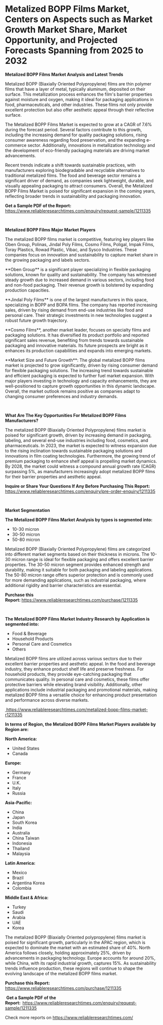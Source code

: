 <p><h1>Metalized BOPP Films Market, Centers on Aspects such as Market Growth Market Share, Market Opportunity, and Projected Forecasts Spanning from 2025 to 2032</h1></p><p><strong>Metalized BOPP Films Market Analysis and Latest Trends</strong></p>
<p><p>Metalized BOPP (Biaxially Oriented Polypropylene) films are thin polymer films that have a layer of metal, typically aluminum, deposited on their surface. This metallization process enhances the film's barrier properties against moisture and oxygen, making it ideal for packaging applications in food, pharmaceuticals, and other industries. These films not only provide excellent protection but also offer aesthetic appeal through their reflective surface.</p><p>The Metalized BOPP Films Market is expected to grow at a CAGR of 7.6% during the forecast period. Several factors contribute to this growth, including the increasing demand for quality packaging solutions, rising consumer awareness regarding food preservation, and the expanding e-commerce sector. Additionally, innovations in metallization technology and the development of eco-friendly packaging materials are driving market advancements. </p><p>Recent trends indicate a shift towards sustainable practices, with manufacturers exploring biodegradable and recyclable alternatives to traditional metalized films. The food and beverage sector remains a significant driver of demand, as companies seek lightweight, durable, and visually appealing packaging to attract consumers. Overall, the Metalized BOPP Films Market is poised for significant expansion in the coming years, reflecting broader trends in sustainability and packaging innovation.</p></p>
<p><strong>Get a Sample PDF of the Report:&nbsp;</strong> <a href="https://www.reliableresearchtimes.com/enquiry/request-sample/1211335?utm_campaign=3193&utm_medium=2&utm_source=Github&utm_content=ia&utm_term=24032025&utm_id=metalized-bopp-films">https://www.reliableresearchtimes.com/enquiry/request-sample/1211335</a></p>
<p>&nbsp;</p>
<p><strong>Metalized BOPP Films Major Market Players</strong></p>
<p><p>The metalized BOPP films market is competitive, featuring key players like Oben Group, Polinas, Jindal Poly Films, Cosmo Films, Poligal, Impak Films, Toray Plastics, Rowad Plastic, Vibac, and Sysco Industries. These companies focus on innovation and sustainability to capture market share in the growing packaging and labels sectors.</p><p>**Oben Group** is a significant player specializing in flexible packaging solutions, known for quality and sustainability. The company has witnessed steady growth due to increased demand in various sectors, including food and non-food packaging. Their revenue growth is bolstered by expanding production capacities.</p><p>**Jindal Poly Films** is one of the largest manufacturers in this space, specializing in BOPP and BOPA films. The company has reported increasing sales, driven by rising demand from end-use industries like food and personal care. Their strategic investments in new technologies suggest a robust future growth trajectory.</p><p>**Cosmo Films**, another market leader, focuses on specialty films and packaging solutions. It has diversified its product portfolio and reported significant sales revenue, benefiting from trends towards sustainable packaging and innovative materials. Its future prospects are bright as it enhances its production capabilities and expands into emerging markets.</p><p>**Market Size and Future Growth**: The global metalized BOPP films market is projected to grow significantly, driven by rising consumer demand for flexible packaging solutions. The increasing trend towards sustainable and efficient packaging is expected to further fuel market expansion. With major players investing in technology and capacity enhancements, they are well-positioned to capture growth opportunities in this dynamic landscape. Overall, the market outlook remains positive as companies adapt to changing consumer preferences and industry demands.</p></p>
<p>&nbsp;</p>
<p><strong>What Are The Key Opportunities For Metalized BOPP Films Manufacturers?</strong></p>
<p><p>The metalized BOPP (Biaxially Oriented Polypropylene) films market is poised for significant growth, driven by increasing demand in packaging, labeling, and several end-use industries including food, cosmetics, and pharmaceuticals. In 2023, the market is expected to witness expansion due to the rising inclination towards sustainable packaging solutions and innovations in film coating technologies. Furthermore, the growing trend of premium packaging to enhance shelf appeal is propelling market dynamics. By 2028, the market could witness a compound annual growth rate (CAGR) surpassing 5%, as manufacturers increasingly adopt metalized BOPP films for their barrier properties and aesthetic appeal.</p></p>
<p><strong>Inquire or Share Your Questions If Any Before Purchasing This Report:</strong> <a href="https://www.reliableresearchtimes.com/enquiry/pre-order-enquiry/1211335?utm_campaign=3193&utm_medium=2&utm_source=Github&utm_content=ia&utm_term=24032025&utm_id=metalized-bopp-films">https://www.reliableresearchtimes.com/enquiry/pre-order-enquiry/1211335</a></p>
<p>&nbsp;</p>
<p><strong>Market Segmentation</strong></p>
<p><strong>The Metalized BOPP Films Market Analysis by types is segmented into:</strong></p>
<p><ul><li>10-30 micron</li><li>30-50 micron</li><li>50-80 micron</li></ul></p>
<p><p>Metalized BOPP (Biaxially Oriented Polypropylene) films are categorized into different market segments based on their thickness in microns. The 10-30 micron range is ideal for flexible packaging and offers excellent barrier properties. The 30-50 micron segment provides enhanced strength and durability, making it suitable for both packaging and labeling applications. The 50-80 micron range offers superior protection and is commonly used for more demanding applications, such as industrial packaging, where additional rigidity and barrier characteristics are essential.</p></p>
<p><strong>Purchase this Report:&nbsp;</strong><a href="https://www.reliableresearchtimes.com/purchase/1211335?utm_campaign=3193&utm_medium=2&utm_source=Github&utm_content=ia&utm_term=24032025&utm_id=metalized-bopp-films">https://www.reliableresearchtimes.com/purchase/1211335</a></p>
<p>&nbsp;</p>
<p><strong>The Metalized BOPP Films Market Industry Research by Application is segmented into:</strong></p>
<p><ul><li>Food & Beverage</li><li>Household Products</li><li>Personal Care and Cosmetics</li><li>Others</li></ul></p>
<p><p>Metalized BOPP films are utilized across various sectors due to their excellent barrier properties and aesthetic appeal. In the food and beverage industry, they enhance product shelf life and preserve freshness. For household products, they provide eye-catching packaging that communicates quality. In personal care and cosmetics, these films offer protective barriers while elevating brand visibility. Additionally, other applications include industrial packaging and promotional materials, making metalized BOPP films a versatile choice for enhancing product presentation and performance across diverse markets.</p></p>
<p><a href="https://www.reliableresearchtimes.com/metalized-bopp-films-market-r1211335?utm_campaign=3193&utm_medium=2&utm_source=Github&utm_content=ia&utm_term=24032025&utm_id=metalized-bopp-films">&nbsp;https://www.reliableresearchtimes.com/metalized-bopp-films-market-r1211335</a></p>
<p><strong>In terms of Region, the Metalized BOPP Films Market Players available by Region are:</strong></p>
<p>
    <p> <strong> North America: </strong>
        <ul>
            <li>United States</li>
            <li>Canada</li>
        </ul>
        </p> 
    <p> <strong> Europe: </strong>
        <ul>
            <li>Germany</li>
            <li>France</li>
            <li>U.K.</li>
            <li>Italy</li>
            <li>Russia</li>
        </ul>
        </p> 
    <p> <strong> Asia-Pacific: </strong>
        <ul>
            <li>China</li>
            <li>Japan</li>
            <li>South Korea</li>
            <li>India</li>
            <li>Australia</li>
            <li>China Taiwan</li>
            <li>Indonesia</li>
            <li>Thailand</li>
            <li>Malaysia</li>
        </ul>
        </p> 
    <p> <strong> Latin America: </strong>
        <ul>
            <li>Mexico</li>
            <li>Brazil</li>
            <li>Argentina Korea</li>
            <li>Colombia</li>
        </ul>
        </p> 
    <p> <strong> Middle East & Africa: </strong>
        <ul>
            <li>Turkey</li>
            <li>Saudi</li>
            <li>Arabia</li>
            <li>UAE</li>
            <li>Korea</li>
        </ul>
    </p>
    </p>
<p><p>The metalized BOPP (Biaxially Oriented polypropylene) films market is poised for significant growth, particularly in the APAC region, which is expected to dominate the market with an estimated share of 40%. North America follows closely, holding approximately 25%, driven by advancements in packaging technology. Europe accounts for around 20%, while China, with its rapid industrial growth, captures 15%. As sustainability trends influence production, these regions will continue to shape the evolving landscape of the metalized BOPP films market.</p></p>
<p><strong>Purchase this Report: </strong><a href="https://www.reliableresearchtimes.com/purchase/1211335?utm_campaign=3193&utm_medium=2&utm_source=Github&utm_content=ia&utm_term=24032025&utm_id=metalized-bopp-films">https://www.reliableresearchtimes.com/purchase/1211335</a></p>
<p>&nbsp;<strong>Get a Sample PDF of the Report:&nbsp;&nbsp;</strong><a href="https://www.reliableresearchtimes.com/enquiry/request-sample/1211335?utm_campaign=3193&utm_medium=2&utm_source=Github&utm_content=ia&utm_term=24032025&utm_id=metalized-bopp-films">https://www.reliableresearchtimes.com/enquiry/request-sample/1211335</a></p>
<p><strong></strong></p>
<p>Check more reports on <a href="https://www.reliableresearchtimes.com/?utm_campaign=3193&utm_medium=2&utm_source=Github&utm_content=ia&utm_term=24032025&utm_id=metalized-bopp-films">https://www.reliableresearchtimes.com/</a></p>